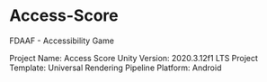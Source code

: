 # Access-Score
 FDAAF - Accessibility Game

Project Name: Access Score
Unity Version: 2020.3.12f1 LTS
Project Template: Universal Rendering Pipeline
Platform: Android
